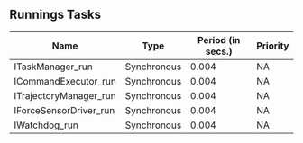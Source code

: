 ## Runnings Tasks

| Name |  Type |  Period (in secs.) | Priority |
|------|----------|---------|----------|
| ITaskManager_run |  Synchronous |  0.004 | NA |
| ICommandExecutor_run |  Synchronous |  0.004 | NA |
| ITrajectoryManager_run |  Synchronous |  0.004 | NA |
| IForceSensorDriver_run |  Synchronous |  0.004 | NA |
| IWatchdog_run |  Synchronous |  0.004 | NA |